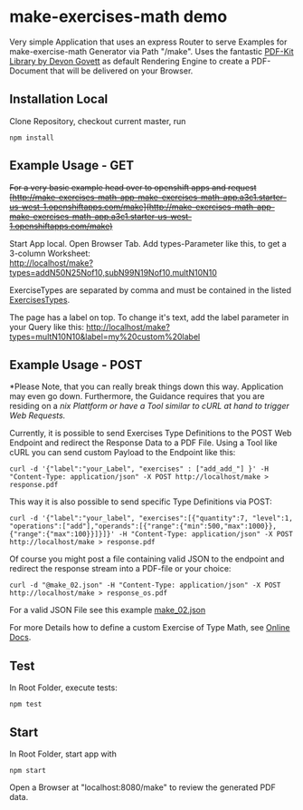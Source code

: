 # make-exercises-math demo
Very simple Application that uses an express Router to serve Examples for make-exercise-math Generator via Path "/make". 
Uses the fantastic [PDF-Kit Library by Devon Govett][1] as default Rendering Engine to create a PDF-Document that will be delivered on your Browser.

## Installation Local
Clone Repository, checkout current master, run 
```
npm install
```

## Example Usage - GET

~~For a very basic example head over to openshift apps and request [http://make-exercises-math-app-make-exercises-math-app.a3c1.starter-us-west-1.openshiftapps.com/make](http://make-exercises-math-app-make-exercises-math-app.a3c1.starter-us-west-1.openshiftapps.com/make)~~

Start App local. Open Browser Tab. 
Add types-Parameter like this, to get a 3-column Worksheet:  
[http://localhost/make?types=addN50N25Nof10,subN99N19Nof10,multN10N10](http://localhost/make?types=addN50N25Nof10,subN99N19Nof10,multN10N10)

ExerciseTypes are separated by comma and must be contained in the listed [ExercisesTypes][2]. 

The page has a label on top. To change it's text, add the label parameter in your Query like this:
[http://localhost/make?types=multN10N10&label=my%20custom%20label](http://localhost/make?types=multN10N10&label=my%20custom%20label)

## Example Usage - POST
*Please Note, that you can really break things down this way. Application may even go down. Furthermore, the Guidance requires that you are residing on a *nix Plattform or have a Tool similar to cURL at hand to trigger Web Requests.*

Currently, it is possible to send Exercises Type Definitions to the POST Web Endpoint and redirect the Response Data to a PDF File.
Using a Tool like cURL you can send custom Payload to the Endpoint like this:
```
curl -d '{"label":"your_Label", "exercises" : ["add_add_"] }' -H "Content-Type: application/json" -X POST http://localhost/make > response.pdf

```
This way it is also possible to send specific Type Definitions via POST:
```
curl -d '{"label":"your_label", "exercises":[{"quantity":7, "level":1, "operations":["add"],"operands":[{"range":{"min":500,"max":1000}},{"range":{"max":100}}]}]}' -H "Content-Type: application/json" -X POST http://localhost/make > response.pdf
```
Of course you might post a file containing valid JSON to the endpoint and redirect the response stream into a PDF-file or your choice:
```
curl -d "@make_02.json" -H "Content-Type: application/json" -X POST http://localhost/make > response_os.pdf
```
For a valid JSON File see this example [make_02.json](./make_02.json) 

For more Details how to define a custom Exercise of Type Math, see [Online Docs][2].


## Test
In Root Folder, execute tests:

```
npm test
```

## Start
In Root Folder, start app with

```
npm start
```
Open a Browser at "localhost:8080/make" to review the generated PDF data.

[1]: https://github.com/devongovett/pdfkit
[2]: https://github.com/M3ssman/make-exercises-math